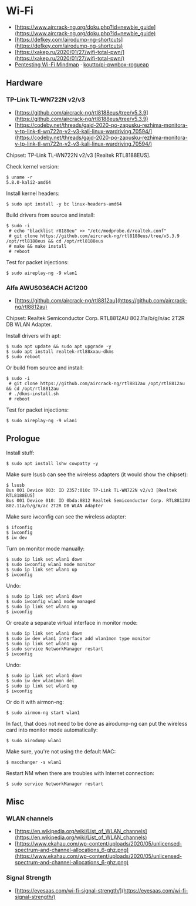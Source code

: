 # Wi-Fi

* [https://www.aircrack-ng.org/doku.php?id=newbie_guide](https://www.aircrack-ng.org/doku.php?id=newbie_guide)
* [https://defkey.com/airodump-ng-shortcuts](https://defkey.com/airodump-ng-shortcuts)
* [https://xakep.ru/2020/01/27/wifi-total-pwn/](https://xakep.ru/2020/01/27/wifi-total-pwn/)
* [Pentesting Wi-Fi Mindmap](https://raw.githubusercontent.com/koutto/pi-pwnbox-rogueap/main/mindmap/WiFi-Hacking-MindMap-v1.png) · [koutto/pi-pwnbox-rogueap](https://github.com/koutto/pi-pwnbox-rogueap)




## Hardware



### TP-Link TL-WN722N v2/v3

* [https://github.com/aircrack-ng/rtl8188eus/tree/v5.3.9](https://github.com/aircrack-ng/rtl8188eus/tree/v5.3.9)
* [https://codeby.net/threads/gajd-2020-po-zapusku-rezhima-monitora-v-tp-link-tl-wn722n-v2-v3-kali-linux-wardriving.70594/](https://codeby.net/threads/gajd-2020-po-zapusku-rezhima-monitora-v-tp-link-tl-wn722n-v2-v3-kali-linux-wardriving.70594/)

Chipset: TP-Link TL-WN722N v2/v3 [Realtek RTL8188EUS].

Check kernel version:

```
$ uname -r
5.8.0-kali2-amd64
```

Install kernel headers:

```
$ sudo apt install -y bc linux-headers-amd64
```

Build drivers from source and install:

```
$ sudo -i
 # echo "blacklist r8188eu" >> "/etc/modprobe.d/realtek.conf"
 # git clone https://github.com/aircrack-ng/rtl8188eus/tree/v5.3.9 /opt/rtl8188eus && cd /opt/rtl8188eus
 # make && make install
 # reboot
```

Test for packet injections:

```
$ sudo aireplay-ng -9 wlan1
```



### Alfa AWUS036ACH AC1200

* [https://github.com/aircrack-ng/rtl8812au](https://github.com/aircrack-ng/rtl8812au)

Chipset: Realtek Semiconductor Corp. RTL8812AU 802.11a/b/g/n/ac 2T2R DB WLAN Adapter.

Install drivers with apt:

```
$ sudo apt update && sudo apt upgrade -y
$ sudo apt install realtek-rtl88xxau-dkms
$ sudo reboot
```

Or build from source and install:

```
$ sudo -i
 # git clone https://github.com/aircrack-ng/rtl8812au /opt/rtl8812au && cd /opt/rtl8812au
 # ./dkms-install.sh
 # reboot
```

Test for packet injections:

```
$ sudo aireplay-ng -9 wlan1
```




## Prologue

Install stuff:

```
$ sudo apt install lshw cowpatty -y
```

Make sure lsusb can see the wireless adapters (it would show the chipset):

```
$ lsusb
Bus 001 Device 003: ID 2357:010c TP-Link TL-WN722N v2/v3 [Realtek RTL8188EUS]
Bus 001 Device 010: ID 0bda:8812 Realtek Semiconductor Corp. RTL8812AU 802.11a/b/g/n/ac 2T2R DB WLAN Adapter
```

Make sure iwconfig can see the wireless adapter:

```
$ ifconfig
$ iwconfig
$ iw dev
```

Turn on monitor mode manually:

```
$ sudo ip link set wlan1 down
$ sudo iwconfig wlan1 mode monitor
$ sudo ip link set wlan1 up
$ iwconfig
```

Undo:

```
$ sudo ip link set wlan1 down
$ sudo iwconfig wlan1 mode managed
$ sudo ip link set wlan1 up
$ iwconfig
```

Or create a separate virtual interface in monitor mode:

```
$ sudo ip link set wlan1 down
$ sudo iw dev wlan1 interface add wlan1mon type monitor
$ sudo ip link set wlan1 up
$ sudo service NetworkManager restart
$ iwconfig
```

Undo:

```
$ sudo ip link set wlan1 down
$ sudo iw dev wlan1mon del
$ sudo ip link set wlan1 up
$ iwconfig
```

Or do it with airmon-ng:

```
$ sudo airmon-ng start wlan1
```

In fact, that does not need to be done as airodump-ng can put the wireless card into monitor mode automatically:

```
$ sudo airodump wlan1
```

Make sure, you're not using the default MAC:

```
$ macchanger -s wlan1
```

Restart NM when there are troubles with Internet connection:

```
$ sudo service NetworkManager restart
```




## Misc



### WLAN channels

* [https://en.wikipedia.org/wiki/List_of_WLAN_channels](https://en.wikipedia.org/wiki/List_of_WLAN_channels)
* [https://www.ekahau.com/wp-content/uploads/2020/05/unlicensed-spectrum-and-channel-allocations_6-ghz.png](https://www.ekahau.com/wp-content/uploads/2020/05/unlicensed-spectrum-and-channel-allocations_6-ghz.png)



### Signal Strength

* [https://eyesaas.com/wi-fi-signal-strength/](https://eyesaas.com/wi-fi-signal-strength/)
